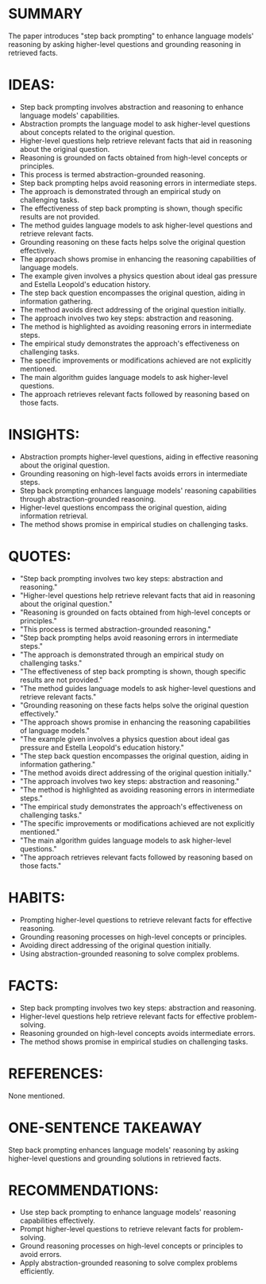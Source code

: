 # SUMMARY
The paper introduces "step back prompting" to enhance language models' reasoning by asking higher-level questions and grounding reasoning in retrieved facts.

# IDEAS:
- Step back prompting involves abstraction and reasoning to enhance language models' capabilities.
- Abstraction prompts the language model to ask higher-level questions about concepts related to the original question.
- Higher-level questions help retrieve relevant facts that aid in reasoning about the original question.
- Reasoning is grounded on facts obtained from high-level concepts or principles.
- This process is termed abstraction-grounded reasoning.
- Step back prompting helps avoid reasoning errors in intermediate steps.
- The approach is demonstrated through an empirical study on challenging tasks.
- The effectiveness of step back prompting is shown, though specific results are not provided.
- The method guides language models to ask higher-level questions and retrieve relevant facts.
- Grounding reasoning on these facts helps solve the original question effectively.
- The approach shows promise in enhancing the reasoning capabilities of language models.
- The example given involves a physics question about ideal gas pressure and Estella Leopold's education history.
- The step back question encompasses the original question, aiding in information gathering.
- The method avoids direct addressing of the original question initially.
- The approach involves two key steps: abstraction and reasoning.
- The method is highlighted as avoiding reasoning errors in intermediate steps.
- The empirical study demonstrates the approach's effectiveness on challenging tasks.
- The specific improvements or modifications achieved are not explicitly mentioned.
- The main algorithm guides language models to ask higher-level questions.
- The approach retrieves relevant facts followed by reasoning based on those facts.

# INSIGHTS:
- Abstraction prompts higher-level questions, aiding in effective reasoning about the original question.
- Grounding reasoning on high-level facts avoids errors in intermediate steps.
- Step back prompting enhances language models' reasoning capabilities through abstraction-grounded reasoning.
- Higher-level questions encompass the original question, aiding information retrieval.
- The method shows promise in empirical studies on challenging tasks.

# QUOTES:
- "Step back prompting involves two key steps: abstraction and reasoning."
- "Higher-level questions help retrieve relevant facts that aid in reasoning about the original question."
- "Reasoning is grounded on facts obtained from high-level concepts or principles."
- "This process is termed abstraction-grounded reasoning."
- "Step back prompting helps avoid reasoning errors in intermediate steps."
- "The approach is demonstrated through an empirical study on challenging tasks."
- "The effectiveness of step back prompting is shown, though specific results are not provided."
- "The method guides language models to ask higher-level questions and retrieve relevant facts."
- "Grounding reasoning on these facts helps solve the original question effectively."
- "The approach shows promise in enhancing the reasoning capabilities of language models."
- "The example given involves a physics question about ideal gas pressure and Estella Leopold's education history."
- "The step back question encompasses the original question, aiding in information gathering."
- "The method avoids direct addressing of the original question initially."
- "The approach involves two key steps: abstraction and reasoning."
- "The method is highlighted as avoiding reasoning errors in intermediate steps."
- "The empirical study demonstrates the approach's effectiveness on challenging tasks."
- "The specific improvements or modifications achieved are not explicitly mentioned."
- "The main algorithm guides language models to ask higher-level questions."
- "The approach retrieves relevant facts followed by reasoning based on those facts."

# HABITS:
- Prompting higher-level questions to retrieve relevant facts for effective reasoning.
- Grounding reasoning processes on high-level concepts or principles.
- Avoiding direct addressing of the original question initially.
- Using abstraction-grounded reasoning to solve complex problems.

# FACTS:
- Step back prompting involves two key steps: abstraction and reasoning.
- Higher-level questions help retrieve relevant facts for effective problem-solving.
- Reasoning grounded on high-level concepts avoids intermediate errors.
- The method shows promise in empirical studies on challenging tasks.

# REFERENCES:
None mentioned.

# ONE-SENTENCE TAKEAWAY
Step back prompting enhances language models' reasoning by asking higher-level questions and grounding solutions in retrieved facts.

# RECOMMENDATIONS:
- Use step back prompting to enhance language models' reasoning capabilities effectively.
- Prompt higher-level questions to retrieve relevant facts for problem-solving.
- Ground reasoning processes on high-level concepts or principles to avoid errors.
- Apply abstraction-grounded reasoning to solve complex problems efficiently.